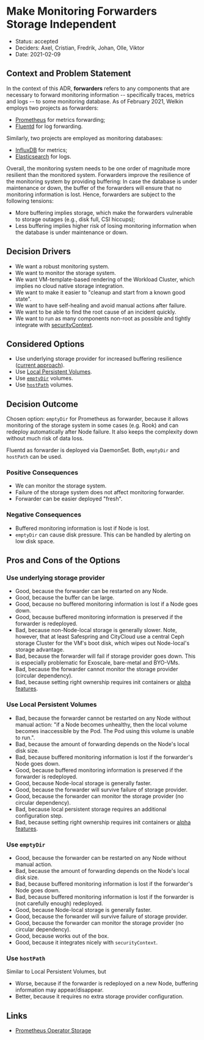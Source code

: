 # Make Monitoring Forwarders Storage Independent

- Status: accepted
- Deciders: Axel, Cristian, Fredrik, Johan, Olle, Viktor
- Date: 2021-02-09

## Context and Problem Statement

In the context of this ADR, **forwarders** refers to any components that are necessary to forward monitoring information -- specifically traces, metrics and logs -- to some monitoring database. As of February 2021, Welkin employs two projects as forwarders:

- [Prometheus](https://prometheus.io/) for metrics forwarding;
- [Fluentd](https://www.fluentd.org/) for log forwarding.

Similarly, two projects are employed as monitoring databases:

- [InfluxDB](https://www.influxdata.com/) for metrics;
- [Elasticsearch](https://opendistro.github.io/for-elasticsearch/) for logs.

Overall, the monitoring system needs to be one order of magnitude more resilient than the monitored system. Forwarders improve the resilience of the monitoring system by providing buffering: In case the database is under maintenance or down, the buffer of the forwarders will ensure that no monitoring information is lost.
Hence, forwarders are subject to the following tensions:

- More buffering implies storage, which make the forwarders vulnerable to storage outages (e.g., disk full, CSI hiccups);
- Less buffering implies higher risk of losing monitoring information when the database is under maintenance or down.

## Decision Drivers

- We want a robust monitoring system.
- We want to monitor the storage system.
- We want VM-template-based rendering of the Workload Cluster, which implies no cloud native storage integration.
- We want to make it easier to "cleanup and start from a known good state".
- We want to have self-healing and avoid manual actions after failure.
- We want to be able to find the root cause of an incident quickly.
- We want to run as many components non-root as possible and tightly integrate with [securityContext](https://kubernetes.io/docs/tasks/configure-pod-container/security-context/#configure-volume-permission-and-ownership-change-policy-for-pods).

## Considered Options

- Use underlying storage provider for increased buffering resilience ([current approach](https://github.com/elastisys/compliantkubernetes-apps/blob/v0.9.0/helmfile/values/kube-prometheus-stack-wc.yaml.gotmpl#L100)).
- Use [Local Persistent Volumes](https://kubernetes.io/blog/2018/04/13/local-persistent-volumes-beta/).
- Use [`emptyDir`](https://kubernetes.io/docs/concepts/storage/volumes/#emptydir) volumes.
- Use [`hostPath`](https://kubernetes.io/docs/concepts/storage/volumes/#hostpath) volumes.

## Decision Outcome

Chosen option: `emptyDir` for Prometheus as forwarder, because it allows monitoring of the storage system in some cases (e.g. Rook) and can redeploy automatically after Node failure. It also keeps the complexity down without much risk of data loss.

Fluentd as forwarder is deployed via DaemonSet. Both, `emptyDir` and `hostPath` can be used.

### Positive Consequences

- We can monitor the storage system.
- Failure of the storage system does not affect monitoring forwarder.
- Forwarder can be easier deployed "fresh".

### Negative Consequences

- Buffered monitoring information is lost if Node is lost.
- `emptyDir` can cause disk pressure. This can be handled by alerting on low disk space.

## Pros and Cons of the Options

### Use underlying storage provider

- Good, because the forwarder can be restarted on any Node.
- Good, because the buffer can be large.
- Good, because no buffered monitoring information is lost if a Node goes down.
- Good, because buffered monitoring information is preserved if the forwarder is redeployed.
- Bad, because non-Node-local storage is generally slower. Note, however, that at least Safespring and CityCloud use a central Ceph storage Cluster for the VM's boot disk, which wipes out Node-local's storage advantage.
- Bad, because the forwarder will fail if storage provider goes down. This is especially problematic for Exoscale, bare-metal and BYO-VMs.
- Bad, because the forwarder cannot monitor the storage provider (circular dependency).
- Bad, because setting right ownership requires init containers or [alpha features](https://kubernetes.io/docs/tasks/configure-pod-container/security-context/#configure-volume-permission-and-ownership-change-policy-for-pods).

### Use Local Persistent Volumes

- Bad, because the forwarder cannot be restarted on any Node without manual action: "if a Node becomes unhealthy, then the local volume becomes inaccessible by the Pod. The Pod using this volume is unable to run.".
- Bad, because the amount of forwarding depends on the Node's local disk size.
- Bad, because buffered monitoring information is lost if the forwarder's Node goes down.
- Good, because buffered monitoring information is preserved if the forwarder is redeployed.
- Good, because Node-local storage is generally faster.
- Good, because the forwarder will survive failure of storage provider.
- Good, because the forwarder can monitor the storage provider (no circular dependency).
- Bad, because local persistent storage requires an additional configuration step.
- Bad, because setting right ownership requires init containers or [alpha features](https://kubernetes.io/docs/tasks/configure-pod-container/security-context/#configure-volume-permission-and-ownership-change-policy-for-pods).

### Use `emptyDir`

- Good, because the forwarder can be restarted on any Node without manual action.
- Bad, because the amount of forwarding depends on the Node's local disk size.
- Bad, because buffered monitoring information is lost if the forwarder's Node goes down.
- Bad, because buffered monitoring information is lost if the forwarder is (not carefully enough) redeployed.
- Good, because Node-local storage is generally faster.
- Good, because the forwarder will survive failure of storage provider.
- Good, because the forwarder can monitor the storage provider (no circular dependency).
- Good, because works out of the box.
- Good, because it integrates nicely with `securityContext`.

### Use `hostPath`

Similar to Local Persistent Volumes, but

- Worse, because if the forwarder is redeployed on a new Node, buffering information may appear/disappear.
- Better, because it requires no extra storage provider configuration.

## Links

- [Prometheus Operator Storage](https://github.com/prometheus-operator/prometheus-operator/blob/main/Documentation/user-guides/storage.md)
